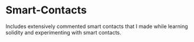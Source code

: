 # Smart-Contacts
Includes extensively commented smart contacts that I made while learning solidity and experimenting with smart contacts.
